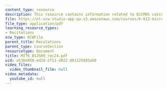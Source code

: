 ```yaml
---
content_type: resource
description: This resource contains information related to BiCMOS cascode amplifier.
file: https://ol-ocw-studio-app-qa.s3.amazonaws.com/courses/6-012-microelectronic-devices-and-circuits-spring-2009/a53bd458ed202f11d822d01125993ab0_MIT6_012S09_rec24.pdf
file_type: application/pdf
learning_resource_types:
- Recitations
ocw_type: OCWFile
parent_title: Recitations
parent_type: CourseSection
resourcetype: Document
title: MIT6_012S09_rec24.pdf
uid: a53bd458-ed20-2f11-d822-d01125993ab0
video_files:
  video_thumbnail_file: null
video_metadata:
  youtube_id: null
---
```


